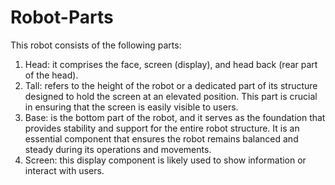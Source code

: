 # Robot-Parts
This robot consists of the following parts:

1. Head: it comprises the face, screen (display), and head back (rear part of the head).
2. Tall: refers to the height of the robot or a dedicated part of its structure designed to hold the screen at an elevated position. This part is crucial in ensuring that the screen is easily visible to users.
3. Base: is the bottom part of the robot, and it serves as the foundation that provides stability and support for the entire robot structure. It is an essential component that ensures the robot remains balanced and steady during its operations and movements.
4. Screen: this display component is likely used to show information or interact with users.

